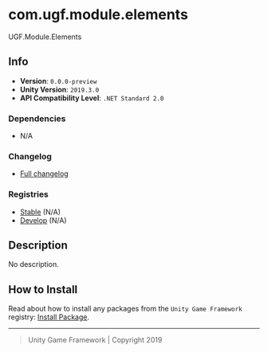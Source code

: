 # com.ugf.module.elements

UGF.Module.Elements

## Info

- **Version**: `0.0.0-preview`
- **Unity Version**: `2019.3.0`
- **API Compatibility Level**: `.NET Standard 2.0`

### Dependencies

- N/A

### Changelog

- [Full changelog][1]

### Registries

- [Stable][2] (N/A)
- [Develop][3] (N/A)

## Description

No description.

## How to Install

Read about how to install any packages from the `Unity Game Framework` registry: [Install Package][4].

---
> Unity Game Framework | Copyright 2019

[1]: changelog.md
[2]: https://bintray.com/unity-game-framework/stable/com.ugf.module.elements
[3]: https://bintray.com/unity-game-framework/dev/com.ugf.module.elements
[4]: https://github.com/unity-game-framework/ugf-documentation/wiki/Install-Package
